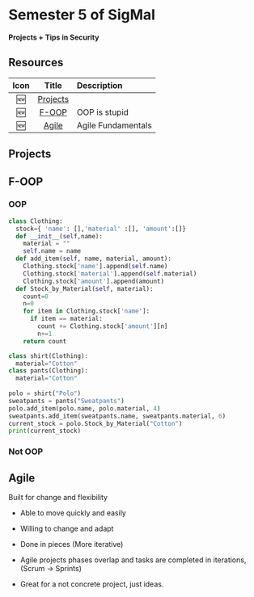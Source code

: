 # Semester 5 of SigMal

**Projects + Tips in Security**

## Resources 

|Icon   | Title  | Description
| :---: | :--:   | :----
| :new: | [Projects](#projects) |
| :new: | [F-OOP](#f-oop) | OOP is stupid
| :new: | [Agile](#agile) | Agile Fundamentals 


<!-- So everything is on one README -->
<div id="projects"></div>

## Projects 


<div id="f-oop"></div>

## F-OOP

### OOP 
```python
class Clothing:
  stock={ 'name': [],'material' :[], 'amount':[]}
  def __init__(self,name):
    material = ""
    self.name = name
  def add_item(self, name, material, amount):
    Clothing.stock['name'].append(self.name)
    Clothing.stock['material'].append(self.material)
    Clothing.stock['amount'].append(amount)
  def Stock_by_Material(self, material):
    count=0
    n=0
    for item in Clothing.stock['name']:
      if item == material:
        count += Clothing.stock['amount'][n]
        n+=1
    return count

class shirt(Clothing):
  material="Cotton"
class pants(Clothing):
  material="Cotton"
  
polo = shirt("Polo")
sweatpants = pants("Sweatpants")
polo.add_item(polo.name, polo.material, 4)
sweatpants.add_item(sweatpants.name, sweatpants.material, 6)
current_stock = polo.Stock_by_Material("Cotton")
print(current_stock)
```

### Not OOP



<div id="agile"><div>

## Agile
  
Built for change and flexibility
  
 - Able to move quickly and easily
 - Willing to change and adapt
 - Done in pieces (More iterative)

 - Agile projects phases overlap and tasks are completed in iterations, (Scrum -> Sprints)
  
 - Great for a not concrete project, just ideas.


































